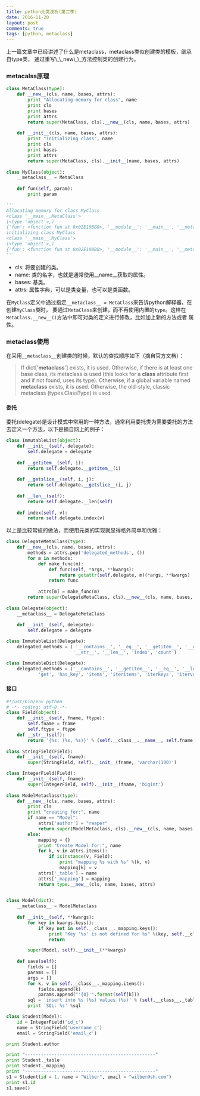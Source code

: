 ```yaml
---
title: python元类浅析(第二季)
date: 2016-11-20
layout: post
comments: true
tags: [python, metaclass]
---
```


<p id="div-border-top-blue">上一篇文章中已经讲述了什么是metaclass，metaclass类似创建类的模板，继承自type类，
通过重写<span id="inline-green">\_\_new\_\_</span>方法控制类的创建行为。</p>


### metacalss原理

```python
class MetaClass(type):
    def __new__(cls, name, bases, attrs):
        print "Allocating memory for class", name
        print cls
        print bases
        print attrs
        return super(MetaClass, cls).__new__(cls, name, bases, attrs)
		
    def __init__(cls, name, bases, attrs):
        print "initializing class", name
        print cls
        print bases
        print attrs
        return super(MetaClass, cls).__init__(name, bases, attrs)
		
class MyClass(object):
    __metaclass__ = MetaClass
	
    def fun(self, param):
        print param

'''
Allocating memory for class MyClass
<class '__main__.MetaClass'>
(<type 'object'>,)
{'fun': <function fun at 0x02E19BB0>, '__module__': '__main__', '__metaclass__': <class '__main__.MetaClass'>}
initializing class MyClass
<class '__main__.MyClass'>
(<type 'object'>,)
{'fun': <function fun at 0x02E19BB0>, '__module__': '__main__', '__metaclass__': <class '__main__.MetaClass'>}
'''
```

<!-- more -->

- cls: 将要创建的类。
- name: 类的名字，也就是通常使用__name__获取的属性。
- bases: 基类。
- attrs: 属性字典，可以是类变量，也可以是类函数。

在`MyClass`定义中通过指定`__metaclass__ = MetaClass`来告诉python解释器，在创建`MyClass`类时，
要通过`MetaClass`来创建，而不再使用内置的`type`。这样在`MetaClass.__new__()`方法中即可对类的定义进行修改，比如加上新的方法或者
属性。

### metaclass使用

在采用`__metaclass__`创建类的时候，默认的查找顺序如下（摘自官方文档）：
> If dict['__metaclass__'] exists, it is used.
> Otherwise, if there is at least one base class, its metaclass is used (this looks for a __class__ attribute first and if not found, uses its type).
> Otherwise, if a global variable named __metaclass__ exists, it is used.
> Otherwise, the old-style, classic metaclass (types.ClassType) is used.

#### 委托
<span id="inline-blue">委托(delegate)</span>是设计模式中常用的一种方法，通常利用委托类为需要委托的方法
去定义一个方法，以下是摘自网上的例子：
```python
class ImmutableList(object):  
    def __init__(self, delegate):  
        self.delegate = delegate  
  
    def __getitem__(self, i):  
        return self.delegate.__getitem__(i)  
  
    def __getslice__(self, i, j):  
        return self.delegate.__getslice__(i, j)  
  
    def __len__(self):  
        return self.delegate.__len(self)  
  
    def index(self, v):  
        return self.delegate.index(v)  
```

以上是比较常规的做法，而使用元类的实现就显得格外简单和优雅：
```python
class DelegateMetaClass(type):  
    def __new__(cls, name, bases, attrs):  
        methods = attrs.pop('delegated_methods', ())   
        for m in methods:  
            def make_func(m):  
                def func(self, *args, **kwargs):  
                    return getattr(self.delegate, m)(*args, **kwargs)  
                return func  
  
            attrs[m] = make_func(m)  
        return super(DelegateMetaClass, cls).__new__(cls, name, bases, attrs)  
  
class Delegate(object):  
    __metaclass__ = DelegateMetaClass  
  
    def __init__(self, delegate):  
        self.delegate = delegate  

class ImmutableList(Delegate):  
    delegated_methods = ( '__contains__', '__eq__', '__getitem__', '__getslice__',   
                         '__str__', '__len__', 'index', 'count')  

class ImmutableDict(Delegate):  
    delegated_methods = ('__contains__', '__getitem__', '__eq__', '__len__', '__str__',   
            'get', 'has_key', 'items', 'iteritems', 'iterkeys', 'itervalues', 'keys', 'values')  

```

#### 接口

```python
#!/usr/bin/env python
# -*- coding: utf-8 -*-
class Field(object):
    def __init__(self, fname, ftype):
        self.fname = fname
        self.ftype = ftype
    def __str__(self):
        return '{%s: (%s, %s)}' % (self.__class__.__name__, self.fname, self.ftype)   
    
class StringField(Field):
    def __init__(self, fname):
        super(StringField, self).__init__(fname, 'varchar(100)')

class IntegerField(Field):
    def __init__(self, fname):
        super(IntegerField, self).__init__(fname, 'bigint')
    
class ModelMetaclass(type):
    def __new__(cls, name, bases, attrs):
        print cls
        print "creating for:", name
        if name == "Model":
            attrs['author'] = "reaper"
            return super(ModelMetaclass, cls).__new__(cls, name, bases, attrs)
        else:
            mapping = {}
            print "Create Model for:", name
            for k, v in attrs.items():
                if isinstance(v, Field):
                    print "mapping %s with %s" %(k, v)
                    mapping[k] = v
            attrs['_table'] = name 
            attrs['_mapping'] = mapping 
            return type.__new__(cls, name, bases, attrs)

    
class Model(dict):
    __metaclass__ = ModelMetaclass
    
    def __init__(self, **kwargs):
        for key in kwargs.keys():
            if key not in self.__class__._mapping.keys():
                print "Key '%s' is not defined for %s" %(key, self.__class__.__name__)
                return 

        super(Model, self).__init__(**kwargs)
        
    def save(self):
        fields = []
        params = []
        args = []
        for k, v in self.__class__._mapping.items():
            fields.append(k)
            params.append("'{0}'".format(self[k]))
        sql = 'insert into %s (%s) values (%s)' % (self.__class__._table, ','.join(fields), ','.join(params))
        print 'SQL: %s' %sql 

class Student(Model):
    id = IntegerField('id_c')
    name = StringField('username_c')
    email = StringField('email_c')

print Student.author

print "-------------------------------------------------"
print Student._table
print Student._mapping
print "-------------------------------------------------"
s1 = Student(id = 1, name = "Wilber", email = "wilber@sh.com")
print s1.id
s1.save()

```
